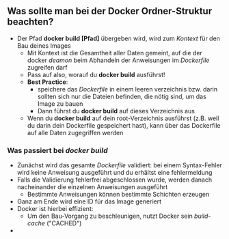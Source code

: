 ## Was sollte man bei der Docker Ordner-Struktur beachten?

* Der Pfad **docker build [Pfad]** übergeben wird, wird zum *Kontext*
für den Bau deines Images
  * Mit Kontext ist die Gesamtheit aller Daten gemeint, auf die der
  docker *deamon* beim Abhandeln der Anweisungen im *Dockerfile*
  zugreifen darf
  * Pass auf also, worauf du **docker build** ausführst!
  * **Best Practice**:
    * speichere das *Dockerfile* in einem leeren verzeichnis bzw. darin
    sollten sich nur die Dateien befinden, die nötig sind, um das Image zu bauen
    * Dann führst du **docker build** auf dieses Verzeichnis aus
  * Wenn du **docker build** auf dein root-Verzeichnis ausführst (z.B. weil du darin
  dein Dockerfile gespeichert hast), kann über das Dockerfile auf alle Daten 
  zugegriffen werden


### Was passiert bei *docker build*

* Zunächst wird das gesamte *Dockerfile* validiert: bei einem Syntax-Fehler wird
keine Anweisung ausgeführt und du erhältst eine fehlermeldung
* Falls die Validierung fehlerfrei abgeschlossen wurde, werden danach nacheinander 
die einzelnen Anweisungen ausgeführt
  * Bestimmte Anweisungen können bestimmte Schichten erzeugen
* Ganz am Ende wird eine ID für das Image generiert
* Docker ist hierbei effizient:
  * Um den Bau-Vorgang zu beschleunigen, nutzt Docker sein *build-cache* ("CACHED")
* 